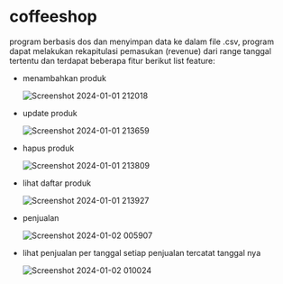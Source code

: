 # coffeeshop
program berbasis dos dan menyimpan data ke dalam file .csv,
program dapat melakukan rekapitulasi pemasukan (revenue) dari range tanggal tertentu dan terdapat beberapa fitur berikut
list feature:


- menambahkan produk

  ![Screenshot 2024-01-01 212018](https://github.com/AdiMaulana/coffeeshop/assets/30741182/cf07eb63-94cb-4beb-b701-d9150a3a70e4)


- update produk
  
  ![Screenshot 2024-01-01 213659](https://github.com/AdiMaulana/coffeeshop/assets/30741182/7c5bfeaa-9c2f-42b2-b9b6-6df6666b4ca5)


- hapus produk 

  ![Screenshot 2024-01-01 213809](https://github.com/AdiMaulana/coffeeshop/assets/30741182/24942309-c806-4e90-a4bc-7c90e0e004c4)

  
- lihat daftar produk

  ![Screenshot 2024-01-01 213927](https://github.com/AdiMaulana/coffeeshop/assets/30741182/7cf1a3fc-b881-44e8-a98a-09e5a9beb72e)


- penjualan

  ![Screenshot 2024-01-02 005907](https://github.com/AdiMaulana/coffeeshop/assets/30741182/f6626516-1c62-4e46-a874-181829af540c)


- lihat penjualan per tanggal
setiap penjualan tercatat tanggal nya

  ![Screenshot 2024-01-02 010024](https://github.com/AdiMaulana/coffeeshop/assets/30741182/11d12b21-47a8-4d30-bdc2-c281894b4249)

